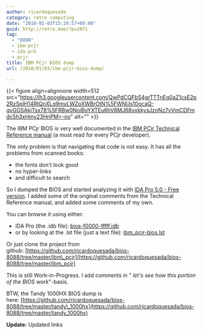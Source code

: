 ```yaml
---
author: ricardoquesada
category: retro computing
date: "2018-01-03T15:29:57+00:00"
guid: http://retro.moe/?p=2071
tag:
  - "8088"
  - ibm-pcjr
  - ida-pro
  - pcjr
title: IBM PCjr BIOS dump
url: /2018/01/03/ibm-pcjr-bios-dump/

---
```

{{< figure align=alignnone width=512 src="https://lh3.googleusercontent.com/QwPdCQFbS4grTTTnEg0aZ1cxE2p2RzSpIH14RtQnXLq9mvLWZoXWBrOtN%5FWNUs10ocaQ-gvGGSAkjTsx78%5FRBw0NoiBoYXTEu6hV8MJ68vxkkysJznNz7yVmCDFmdc5h3xHmy23HnPM=-no" alt="" >}}

The IBM PCjr BIOS is very well documented in the [IBM PCjr Technical Reference manual](https://archive.org/details/IbmPcjrTechnicalReference) (a must read for every PCjr developer).

The only problem is that navigating that code is not easy. It has all the problems from scanned books:

- the fonts don't look good
- no hyper-links
- and difficult to search

So I dumped the BIOS and started analyzing it with [IDA Pro 5.0 - Free version](https://downloads.scummvm.org/frs/extras/IDA/idafree50.exe). I added some of the original comments from the Technical Reference manual, and added some comments of my own.

You can browse it using either:

- IDA Pro (the .idb file): [bios-f0000-fffff.idb](https://github.com/ricardoquesada/bios-8088/raw/master/ibm_pcjr/bios-f0000-fffff.idb)
- or by looking at the .lst file (just a text file): [ibm\_pcjr-bios.lst](https://github.com/ricardoquesada/bios-8088/blob/master/ibm_pcjr/ibm_pcjr-bios.lst)

Or just clone the project from github: [https://github.com/ricardoquesada/bios-8088/tree/master/ibm\_pcjr](https://github.com/ricardoquesada/bios-8088/tree/master/ibm_pcjr)

This is still Work-in-Progress. I add comments in " _let's see how this portion of the BIOS work_"-basis.

BTW, the Tandy 1000HX BIOS dump is here: [https://github.com/ricardoquesada/bios-8088/tree/master/tandy\_1000hx](https://github.com/ricardoquesada/bios-8088/tree/master/tandy_1000hx)

**Update:** Updated links
